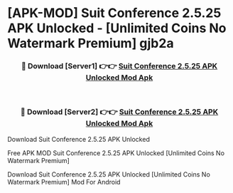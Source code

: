 # [APK-MOD] Suit Conference 2.5.25 APK Unlocked - [Unlimited Coins No Watermark Premium] gjb2a



<div align="center">
<h3>🔴 Download [Server1] 👉👉 <a href="https://momento.my/?title=Suit_Conference_2.5.25_APK_Unlocked">Suit Conference 2.5.25 APK Unlocked Mod Apk</a></h3><br>

<h3>🔴 Download [Server2] 👉👉 <a href="https://momento.my/?title=Suit_Conference_2.5.25_APK_Unlocked">Suit Conference 2.5.25 APK Unlocked Mod Apk</a></h3>
</div>



Download Suit Conference 2.5.25 APK Unlocked 

Free APK MOD Suit Conference 2.5.25 APK Unlocked [Unlimited Coins No Watermark Premium]

Download Suit Conference 2.5.25 APK Unlocked [Unlimited Coins No Watermark Premium] Mod For Android
